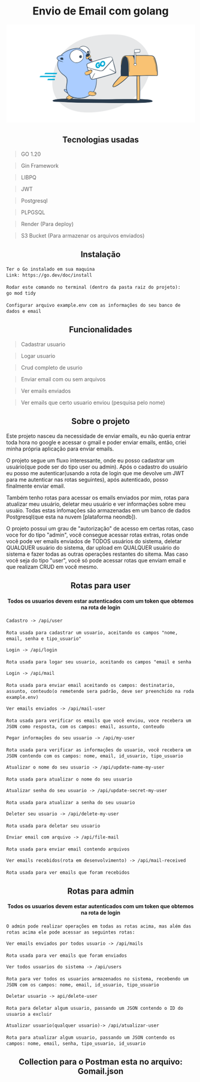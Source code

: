 <h1 align="center">Envio de Email com golang</h1>
<p align="center">
  <img src="img/go.png" alt="Mascote do golang entregando uma carta na caixinha de correio">
</p>

<h2 align="center">Tecnologias usadas</h2>

> GO 1.20 

> Gin Framework

> LIBPQ 

> JWT 

> Postgresql

> PLPGSQL

> Render (Para deploy)

> S3 Bucket (Para armazenar os arquivos enviados)


<h2 align="center">Instalação</h2>

```
Ter o Go instalado em sua maquina 
Link: https://go.dev/doc/install

Rodar este comando no terminal (dentro da pasta raiz do projeto):
go mod tidy

Configurar arquivo example.env com as informações do seu banco de dados e email
```

<h2 align="center">Funcionalidades</h2>

> Cadastrar usuario

> Logar usuario 

> Crud completo de usurio 

> Enviar email com ou sem arquivos

> Ver emails enviados

> Ver emails que certo usuario enviou (pesquisa pelo nome)

<h2 align="center">Sobre o projeto</h2>
<p>Este projeto nasceu da necessidade de enviar emails, eu não queria entrar toda hora no google e acessar o gmail e poder enviar emails, então, criei minha própria aplicação para enviar emails. 

O projeto segue um fluxo interessante, onde eu posso cadastrar um usuário(que pode ser do tipo user ou admin). Após o cadastro do usuário eu posso me autenticar(usando a rota de login que me devolve um JWT para me autenticar nas rotas seguintes), após autenticado, posso finalmente enviar email.

Também tenho rotas para acessar os emails enviados por mim, rotas para atualizar meu usuário, deletar meu usuário e ver informações sobre meu usuáio. Todas estas infomações são armazenadas em um banco de dados Postgresql(que esta na nuvem [plataforma neondb]).

O projeto possui um grau de "autorização" de acesso em certas rotas, caso voce for do tipo "admin", você consegue acessar rotas extras, rotas onde você pode ver emails enviados de TODOS usuários do sistema, deletar QUALQUER usuário do sistema, dar upload em QUALQUER usuário do sistema e fazer todas as outras operações restantes do sitema. Mas caso você seja do tipo "user", você só pode acessar rotas que enviam email e que realizam CRUD em você mesmo.
</p>

<h2 align="center">Rotas para user</h2>
<h4 align="center">Todos os usuarios devem estar autenticados com um token que obtemos na rota de login</h4>

```
Cadastro -> /api/user

Rota usada para cadastrar um usuario, aceitando os campos "nome, email, senha e tipo_usuario" 
```

```
Login -> /api/login

Rota usada para logar seu usuario, aceitando os campos "email e senha
```

```
Login -> /api/mail

Rota usada para enviar email aceitando os campos: destinatario, assunto, conteudo(o remetende sera padrão, deve ser preenchido na roda example.env)
```

```
Ver emails enviados -> /api/mail-user

Rota usada para verificar os emails que você enviou, voce recebera um JSON como resposta, com os campos: email, assunto, conteudo
```

```
Pegar informações do seu usuario -> /api/my-user

Rota usada para verificar as informações do usuario, você recebera um JSON contendo com os campos: nome, email, id_usuario, tipo_usuario
```

```
Atualizar o nome do seu usuario -> /api/update-name-my-user

Rota usada para atualizar o nome do seu usuario
```

```
Atualizar senha do seu usuario -> /api/update-secret-my-user

Rota usada para atualizar a senha do seu usuario
```

```
Deleter seu usuario -> /api/delete-my-user

Rota usada para deletar seu usuario
```

```
Enviar email com arquivo -> /api/file-mail

Rota usada para enviar email contendo arquivos
```

```
Ver emails recebidos(rota em desenvolvimento) -> /api/mail-received

Rota usada para ver emails que foram recebidos
```

<h2 align="center">Rotas para admin</h2>
<h4 align="center">Todos os usuarios devem estar autenticados com um token que obtemos na rota de login</h4>

```
O admin pode realizar operações em todas as rotas acima, mas além das rotas acima ele pode acessar as seguintes rotas:
```

```
Ver emails enviados por todos usuario -> /api/mails

Rota usada para ver emails que foram enviados
```

```
Ver todos usuarios do sistema -> /api/users

Rota para ver todos os usuarios armazenados no sistema, recebendo um JSON com os campos: nome, email, id_usuario, tipo_usuario
```

```
Deletar usuario -> api/delete-user

Rota para deletar algum usuario, passando um JSON contendo o ID do usuario a excluir
```

```
Atualizar usuario(qualquer usuario)-> /api/atualizar-user

Rota para atualizar algum usuario, passando um JSON contendo os campos: nome, email, senha, tipo_usuario, id_usuario
```

<h2 align="center">Collection para o Postman esta no arquivo: <strong>Gomail.json</stron></h2>


